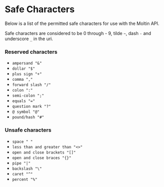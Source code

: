 # Safe Characters

Below is a list of the permitted safe characters for use with the Moltin API.

Safe characters are considered to be 0 through - 9, tilde `~`, dash `-` and underscore `_` in the uri.

### Reserved characters

* `ampersand "&"`
* `dollar "$"`
* `plus sign "+"`
* `comma ","`
* `forward slash "/"`
* `colon ":"`
* `semi-colon ";"`
* `equals "="`
* `question mark "?"`
* `@ symbol "@"`
* `pound/hash "#"`

### Unsafe characters

* `space " "`
* `less than and greater than "<>"`
* `open and close brackets "[]"`
* `open and close braces "{}"`
* `pipe "|"`
* `backslash "\"`
* `caret "^"`
* `percent "%"`



